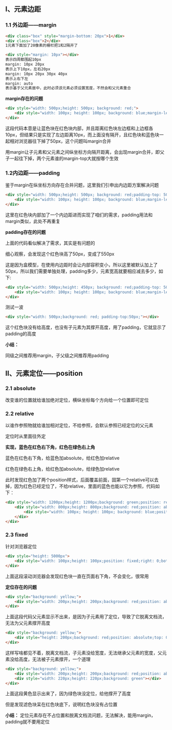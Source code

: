 ## Ⅰ、元素边距

### 1.1 外边距——margin

```html
<div class="box" style="margin-bottom: 20px">1</div>
<div class="box">2</div>
1元素下面加了20像素的栅栏把1和2隔开了

<div style="margin: 10px"></div>
表示四周都围起10px
margin: 10px 20px
表示上下10px，左右20px
margin: 10px 20px 30px 40px
表示上右下左
margin: auto
表示基于父元素居中，此时必须该元素必须设置宽度，不然会和父元素重合
```

**margin存在的问题**

```html
<div style="width: 500px;height: 500px; background: red;">
    <div style="width: 100px; height: 100px; background: blue;margin-left: 50px;margin-top: 50px"></div>
</div>
```

这段代码本意是让蓝色块在红色块内部，并且距离红色块左边框和上边框各10px，但结果只是实现了左边距离10px，而上面没有隔开，且红色块和蓝色块一起相对浏览器往下掉了50px，这个问题叫margin合并

用margin让子元素和父元素之间纵坐标方向隔开距离，会出现margin合并，即父子一起往下掉，两个元素谁的margin-top大就按哪个生效

### 1.2内边距——padding

鉴于margin在纵坐标方向存在合并问题，这里我们引申出内边距方案解决问题

```html
<div style="width: 500px;height: 500px; background: red;padding-top: 50px">
    <div style="width: 100px; height: 100px; background: blue;margin-left: 50px;"></div>
</div>
```

这里在红色块内部加了一个内边距进而实现了咱们的需求，padding用法和margin类似，此处不再重复

**padding存在的问题**

上面的代码看似解决了需求，其实是有问题的

细心观察，会发现这个红色块高了50px，变成了550px

这是因为盒模型，在使用内边距时会让内部容积变小，所以这里被默认加上了50px，所以我们需要单独处理，padding多少，元素宽高就要相应减去多少，如下:

```html
<div style="width: 500px;height: 450px; background: red;padding-top: 50px">
    <div style="width: 100px; height: 100px; background: blue;margin-left: 50px;"></div>
</div>
```

测试一波

```html
<div style="width: 500px;background: red; padding-top:50px;"></div>
```

这个红色块没有给高度，也没有子元素为其撑开高度，用了padding，它就显示了padding的高度

**小结：**

同级之间推荐用margin，子父级之间推荐用padding

## Ⅱ、元素定位——position

### 2.1 absolute

改变谁的位置就给谁加绝对定位，横纵坐标每个方向给一个位置即可定位

### 2.2 relative

以谁作参照物就给谁加相对定位，不给参照，会默认参照已经定位的父元素

定位时从里面往外定

**实现，蓝色在红色右下角，红色在绿色右上角**

蓝色在红色右下角，给蓝色加absolute，给红色加relative

红色在绿色右上角，给红色加absolute，给绿色加relative

此时发现红色加了两个position样式，后面覆盖前面，固第一个relative可以去掉，因为红色已经定位了，不给relative，里面的蓝色也能以它为参照，代码如下：

```html
<div style="width: 1200px;height: 1200px;background: green;position: relative">
    <div style="width: 800px;height: 800px;background: red;position: absolute;right: 0;top: 0">
        <div style="width: 100px; height: 100px; background: blue;position: absolute;right: 0;bottom: 0"></div>
    </div>
</div>
```



### 2.3 fixed

针对浏览器定位

```html
<div style="height: 5000px">
    <div style="width: 100px;height: 100px;position: fixed;right: 0;bottom: 0;background: red"></div>
</div>
```

上面这段滚动浏览器会发现红色块一直在页面右下角，不会变化，很常用

**定位存在的问题**

```html
<div style="background: yellow;">
    <div style="width: 200px;height: 200px;background: red;position: absolute;top: 0;left:0;"></div>
</div>
```

上面这段代码父元素显示不出来，是因为子元素用了定位，导致了它脱离文档流，无法为父元素撑开高度

```html
<div style="background: yellow;">
    <div style="height: 200px;background: red;position: absolute;top: 0;left:0;"></div>
</div>
```

这样写啥都见不着，脱离文档流，子元素没给宽度，无法继承父元素的宽度，父元素没给高度，无法被子元素撑开，一个道理

```html
<div style="background: yellow;">
    <div style="width: 200px;height: 200px;background: red;position: absolute;top: 0;left:0;"></div>
    <div style="width: 220px;height: 220px;background: green"></div>
</div>
```

上面这段黄色显示出来了，因为绿色块没定位，给他撑开了高度

但是发现滤色块呆在红色块底下，说明红色块没有占位置

**小结：**
定位元素存在不占位置和脱离文档流问题，无法解决，能用margin，padding就不要用定位
